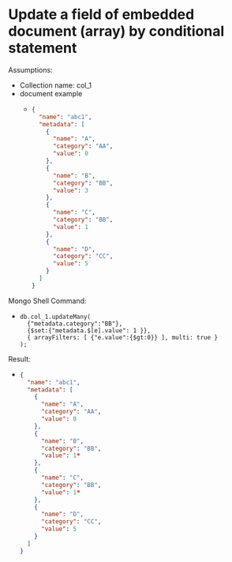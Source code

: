 # Update a field of embedded document (array) by conditional statement
 Assumptions:
 - Collection name: col_1
 - document example
    - ```json
      {
        "name": "abc1",
        "metadata": [
          {
            "name": "A",
            "category": "AA",
            "value": 0
          },
          {
            "name": "B",
            "category": "BB",
            "value": 3
          },
          {
            "name": "C",
            "category": "BB",
            "value": 1
          },
          {
            "name": "D",
            "category": "CC",
            "value": 5
          }
        ]
      }
      ``` 

Mongo Shell Command:


- ``` 
  db.col_1.updateMany(
    {"metadata.category":"BB"},
    {$set:{"metadata.$[e].value": 1 }},
    { arrayFilters: [ {"e.value":{$gt:0}} ], multi: true }
  );
  ```

Result:
  - ```json
    {
      "name": "abc1",
      "metadata": [
        {
          "name": "A",
          "category": "AA",
          "value": 0
        },
        {
          "name": "B",
          "category": "BB",
          "value": 1*
        },
        {
          "name": "C",
          "category": "BB",
          "value": 1*
        },
        {
          "name": "D",
          "category": "CC",
          "value": 5
        }
      ]
    }
    ```
